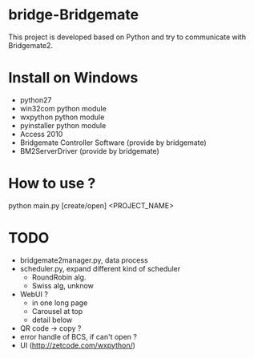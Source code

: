 bridge-Bridgemate
=================
This project is developed based on Python and try to communicate with Bridgemate2.




Install on Windows
===================
- python27
- win32com python module
- wxpython python module
- pyinstaller python module
- Access 2010
- Bridgemate Controller Software (provide by bridgemate)
- BM2ServerDriver (provide by bridgemate)



How to use ?
============
python main.py [create/open] <PROJECT_NAME>


TODO
====
- bridgemate2manager.py, data process 
- scheduler.py, expand different kind of scheduler
  - RoundRobin alg.
  - Swiss alg, unknow
- WebUI ?
  - in one long page
  - Carousel at top
  - detail below
- QR code -> copy ?
- error handle of BCS, if can't open ?
- UI (http://zetcode.com/wxpython/)